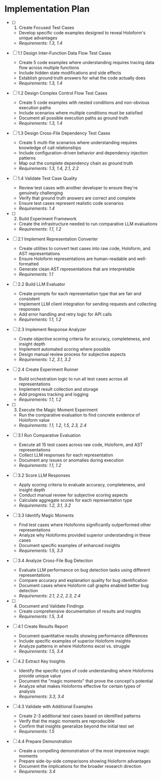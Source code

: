 # Implementation Plan

- [ ] 1. Create Focused Test Cases
  - Develop specific code examples designed to reveal Holoform's unique advantages
  - _Requirements: 1.3, 1.4_

- [ ] 1.1 Design Inter-Function Data Flow Test Cases
  - Create 5 code examples where understanding requires tracing data flow across multiple functions
  - Include hidden state modifications and side effects
  - Establish ground truth answers for what the code actually does
  - _Requirements: 1.3, 1.4_

- [ ] 1.2 Design Complex Control Flow Test Cases
  - Create 5 code examples with nested conditions and non-obvious execution paths
  - Include scenarios where multiple conditions must be satisfied
  - Document all possible execution paths as ground truth
  - _Requirements: 1.3, 1.4_

- [ ] 1.3 Design Cross-File Dependency Test Cases
  - Create 5 multi-file scenarios where understanding requires knowledge of call relationships
  - Include configuration-driven behavior and dependency injection patterns
  - Map out the complete dependency chain as ground truth
  - _Requirements: 1.3, 1.4, 2.1, 2.2_

- [ ] 1.4 Validate Test Case Quality
  - Review test cases with another developer to ensure they're genuinely challenging
  - Verify that ground truth answers are correct and complete
  - Ensure test cases represent realistic code scenarios
  - _Requirements: 1.4_

- [ ] 2. Build Experiment Framework
  - Create the infrastructure needed to run comparative LLM evaluations
  - _Requirements: 1.1, 1.2_

- [ ] 2.1 Implement Representation Converter
  - Create utilities to convert test cases into raw code, Holoform, and AST representations
  - Ensure Holoform representations are human-readable and well-formatted
  - Generate clean AST representations that are interpretable
  - _Requirements: 1.1_

- [ ] 2.2 Build LLM Evaluator
  - Create prompts for each representation type that are fair and consistent
  - Implement LLM client integration for sending requests and collecting responses
  - Add error handling and retry logic for API calls
  - _Requirements: 1.1, 1.2_

- [ ] 2.3 Implement Response Analyzer
  - Create objective scoring criteria for accuracy, completeness, and insight depth
  - Implement automated scoring where possible
  - Design manual review process for subjective aspects
  - _Requirements: 1.2, 3.1, 3.2_

- [ ] 2.4 Create Experiment Runner
  - Build orchestration logic to run all test cases across all representations
  - Implement result collection and storage
  - Add progress tracking and logging
  - _Requirements: 1.1, 1.2_

- [ ] 3. Execute the Magic Moment Experiment
  - Run the comparative evaluation to find concrete evidence of Holoform value
  - _Requirements: 1.1, 1.2, 1.5, 2.3, 2.4_

- [ ] 3.1 Run Comparative Evaluation
  - Execute all 15 test cases across raw code, Holoform, and AST representations
  - Collect LLM responses for each representation
  - Document any issues or anomalies during execution
  - _Requirements: 1.1, 1.2_

- [ ] 3.2 Score LLM Responses
  - Apply scoring criteria to evaluate accuracy, completeness, and insight depth
  - Conduct manual review for subjective scoring aspects
  - Calculate aggregate scores for each representation type
  - _Requirements: 1.2, 3.1, 3.2_

- [ ] 3.3 Identify Magic Moments
  - Find test cases where Holoforms significantly outperformed other representations
  - Analyze why Holoforms provided superior understanding in these cases
  - Document specific examples of enhanced insights
  - _Requirements: 1.5, 3.3_

- [ ] 3.4 Analyze Cross-File Bug Detection
  - Evaluate LLM performance on bug detection tasks using different representations
  - Compare accuracy and explanation quality for bug identification
  - Document cases where Holoform call graphs enabled better bug detection
  - _Requirements: 2.1, 2.2, 2.3, 2.4_

- [ ] 4. Document and Validate Findings
  - Create comprehensive documentation of results and insights
  - _Requirements: 1.5, 3.4_

- [ ] 4.1 Create Results Report
  - Document quantitative results showing performance differences
  - Include specific examples of superior Holoform insights
  - Analyze patterns in where Holoforms excel vs. struggle
  - _Requirements: 1.5, 3.4_

- [ ] 4.2 Extract Key Insights
  - Identify the specific types of code understanding where Holoforms provide unique value
  - Document the "magic moments" that prove the concept's potential
  - Analyze what makes Holoforms effective for certain types of analysis
  - _Requirements: 3.3, 3.4_

- [ ] 4.3 Validate with Additional Examples
  - Create 2-3 additional test cases based on identified patterns
  - Verify that the magic moments are reproducible
  - Confirm that insights generalize beyond the initial test set
  - _Requirements: 1.5_

- [ ] 4.4 Prepare Demonstration
  - Create a compelling demonstration of the most impressive magic moments
  - Prepare side-by-side comparisons showing Holoform advantages
  - Document the implications for the broader research direction
  - _Requirements: 3.4_